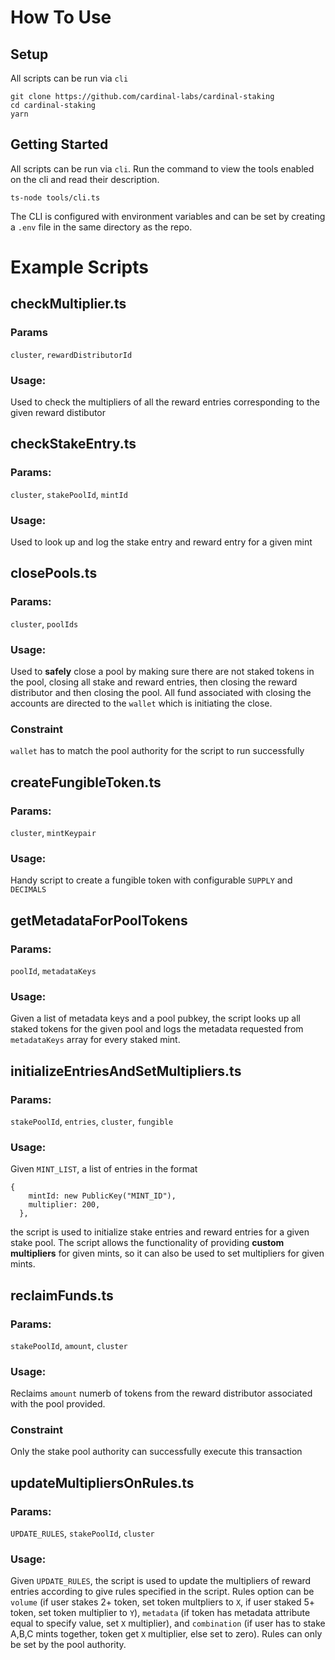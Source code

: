 # How To Use

## Setup

All scripts can be run via `cli`

```
git clone https://github.com/cardinal-labs/cardinal-staking
cd cardinal-staking
yarn
```

## Getting Started

All scripts can be run via `cli`. Run the command to view the tools enabled on the cli and read their description.

```
ts-node tools/cli.ts
```

The CLI is configured with environment variables and can be set by creating a `.env` file in the same directory as the repo.

# Example Scripts

## checkMultiplier.ts

### Params

`cluster`, `rewardDistributorId`

### Usage:

Used to check the multipliers of all the reward entries corresponding to the given reward distibutor

## checkStakeEntry.ts

### Params:

`cluster`, `stakePoolId`, `mintId`

### Usage:

Used to look up and log the stake entry and reward entry for a given mint

## closePools.ts

### Params:

`cluster`, `poolIds`

### Usage:

Used to **safely** close a pool by making sure there are not staked tokens in the pool, closing all stake and reward entries, then closing the reward distributor and then closing the pool. All fund associated with closing the accounts are directed to the `wallet` which is initiating the close.

### Constraint

`wallet` has to match the pool authority for the script to run successfully

## createFungibleToken.ts

### Params:

`cluster`, `mintKeypair`

### Usage:

Handy script to create a fungible token with configurable `SUPPLY` and `DECIMALS`

## getMetadataForPoolTokens

### Params:

`poolId`, `metadataKeys`

### Usage:

Given a list of metadata keys and a pool pubkey, the script looks up all staked tokens for the given pool and logs the metadata requested from `metadataKeys` array for every staked mint.

## initializeEntriesAndSetMultipliers.ts

### Params:

`stakePoolId`, `entries`, `cluster`, `fungible`

### Usage:

Given `MINT_LIST`, a list of entries in the format

```
{
    mintId: new PublicKey("MINT_ID"),
    multiplier: 200,
  },
```

the script is used to initialize stake entries and reward entries for a given stake pool. The script allows the functionality of providing **custom multipliers** for given mints, so it can also be used to set multipliers for given mints.

## reclaimFunds.ts

### Params:

`stakePoolId`, `amount`, `cluster`

### Usage:

Reclaims `amount` numerb of tokens from the reward distributor associated with the pool provided.

### Constraint

Only the stake pool authority can successfully execute this transaction

## updateMultipliersOnRules.ts

### Params:

`UPDATE_RULES`, `stakePoolId`, `cluster`

### Usage:

Given `UPDATE_RULES`, the script is used to update the multipliers of reward entries according to give rules specified in the script. Rules option can be `volume` (if user stakes 2+ token, set token multpliers to `X`, if user staked 5+ token, set token multiplier to `Y`), `metadata` (if token has metadata attribute equal to specify value, set `X` multiplier), and `combination` (if user has to stake A,B,C mints together, token get `X` multiplier, else set to zero). Rules can only be set by the pool authority.
